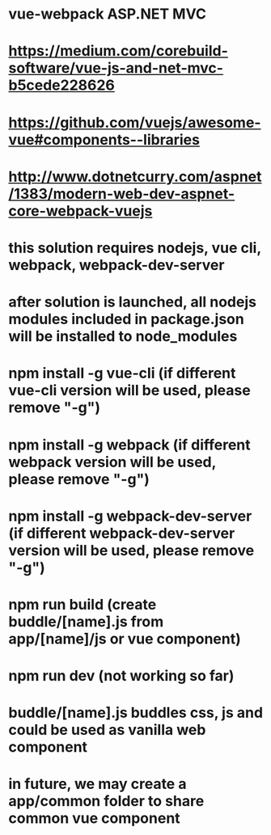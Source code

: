 # vue-webpack ASP.NET MVC
# https://medium.com/corebuild-software/vue-js-and-net-mvc-b5cede228626
# https://github.com/vuejs/awesome-vue#components--libraries
# http://www.dotnetcurry.com/aspnet/1383/modern-web-dev-aspnet-core-webpack-vuejs
# this solution requires nodejs, vue cli, webpack, webpack-dev-server
# after solution is launched, all nodejs modules included in package.json will be installed to node_modules
# npm install -g vue-cli (if different vue-cli version will be used, please remove "-g")
# npm install -g webpack (if different webpack version will be used, please remove "-g")
# npm install -g webpack-dev-server (if different webpack-dev-server version will be used, please remove "-g")
# npm run build (create buddle/[name].js from app/[name]/js or vue component)
# npm run dev (not working so far)
# buddle/[name].js buddles css, js and could be used as vanilla web component
# in future, we may create a app/common folder to share common vue component
